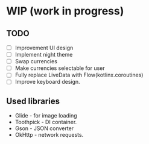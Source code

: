 # WIP (work in progress)

## TODO
- [ ] Improvement UI design
- [ ] Implement night theme
- [ ] Swap currencies
- [ ] Make currencies selectable for user
- [ ] Fully replace LiveData with Flow(kotlinx.coroutines)
- [ ] Improve keyboard design.

## Used libraries
- Glide - for image loading
- Toothpick - DI container.
- Gson - JSON converter
- OkHttp - network requests.
